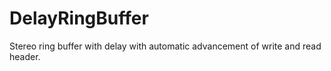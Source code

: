 # DelayRingBuffer

Stereo ring buffer with delay with automatic advancement of write and read header.